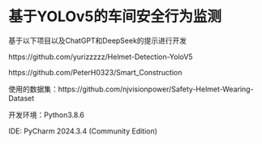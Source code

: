 # 基于YOLOv5的车间安全行为监测
<p>基于以下项目以及ChatGPT和DeepSeek的提示进行开发</p>
<p>https://github.com/yurizzzzz/Helmet-Detection-YoloV5</p>
<p>https://github.com/PeterH0323/Smart_Construction</p>
<p>使用的数据集：https://github.com/njvisionpower/Safety-Helmet-Wearing-Dataset</p>
<p>开发环境：Python3.8.6</p>
<p>IDE: PyCharm 2024.3.4 (Community Edition)</p>
